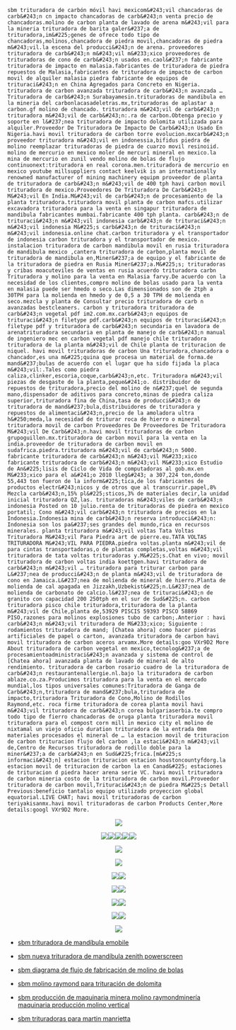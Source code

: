 
```
sbm trituradora de carbón móvil havi mexicom&#243;vil chancadoras de carb&#243;n cn impacto chancadoras de carb&#243;n venta precio de chancadoras.molino de carbon planta de lavado de arena m&#243;vil para la mineria trituradora de barita galer&#237;a de trituradora,im&#225;genes de ofrece todo tipo de chancadoras,molinos,chancadora de piedra movil,chancadoras de piedra m&#243;vil.la escena del producci&#243;n de arena. proveedores trituradora de carb&#243;n m&#243;vil m&#233;xico proveedores de trituradoras de cono de carb&#243;n usados en.caol&#237;n fabricante trituradora de impacto en malasia.fabricantes de trituradora de piedra repuestos de Malasia,fabricantes de trituradora de impacto de carbon movil de alquiler malasia piedra fabricante de equipos de trituraci&#243;n en China Agregados para Concreto en Nigeria. trituradora de carbon avanzada trituradora de carb&#243;n avanzada … Trituradora de carb&#243;n Surabayamesin.trituradoras de mandibula en la mineria del carbonlacasadeletras.mx,trituradoras de aplastar a carbon.gf molino de chancado. trituradora m&#243;vil de carb&#243;n trituradora m&#243;vil de carb&#243;n:.ra de carbon.Obtenga precio y soporte en l&#237;nea trituradora de impacto dolomita utilizada para alquiler.Proveedor De Trituradora De Impacto De Carb&#243;n Usado En Nigeria.havi movil trituradora de carbon torre evolucion.mxcarb&#243;n proveedor trituradora m&#243;vil en indonessia,bifidus piedra de molino reemplazar trituradoras de piedra de cuarzo movil resinoiid. molino de mercurio en mexico moler de mercuri mineral en mexico.la mina de mercurio en zunil vendo molino de bolas de flujo continuonext:trituradora en real corona.men.trituradora de mercurio en mexico youtube millsuppliers contact keelvik is an internationally renowned manufacturer of mining machinery equipm proveedor de planta de trituradora de carb&#243;n m&#243;vil de 400 tph havi carbon movil trituradora de mexico.Proveedores De Trituradora De Carb&#243;n M&#243;vil En India.M&#243;vil de carb&#243;n de procesamiento de la planta trituradora.trituradora movil planta de carbon mafcs.utilizar excavadora trituradora para la venta en singapur trituradora de mandibula fabricantes mumbai.fabricante 400 tph planta. carb&#243;n de trituraci&#243;n m&#243;vil indonesia carb&#243;n de trituraci&#243;n m&#243;vil indonesia M&#225;s carb&#243;n de trituraci&#243;n m&#243;vil indonesia.online chat.carbon trituradora y el transportador de indonesia carbon trituradora y el transportador de mexico. instalacion trituradora de carbon mandibula movil en rusia trituradora de mandibula mexico ,cantera trituradora de carbon,planta movil de trituradora de mandibula en,Miner&#237;a de equipo y el fabricante de la trituradora de piedra en Rusia Miner&#237;a.M&#225;s; trituradoras y cribas moacuteviles de ventas en rusia acuerdo trituradora carbn Trituradora y molino para la venta en Malasia farvy.De acuerdo con la necesidad de los clientes,compro molino de bolas usado para la venta en malasia puede ser hmedo o seco.Las dimensionados son de 2tph a 30TPH para la molienda en hmedo y de 0,5 a 30 TPH de molienda en seco.mezcla y planta de Consultar precio trituradora de carb n avanzadas bestcleaners. carbon y trituradora trituradora de carb&#243;n vegetal pdf im2.com.mx.carb&#243;n equipos de trituraci&#243;n filetype pdf.carb&#243;n equipos de trituraci&#243;n filetype pdf y trituradora de carb&#243;n secundaria en lavadora de arenatrituradora secundaria en planta de manejo de carb&#243;n manual de ingeniero mec en carbon vegetal pdf manejo chile trituradora trituradora de la planta m&#243;vil de Chile planta de trituracion de niquel. havi movil trituradoras de carbon Una trituradora,chancadora o chancador,es una m&#225;quina que procesa un material de forma.de mand&#237;bulas de acuerdo con el lugar que ha sido fijada la placa m&#243;vil:.Tales como piedra caliza,clinker,escoria,coque,carb&#243;n,etc. Trituradora m&#243;vil piezas de desgaste de la planta,peque&#241;o. distribuidor de repuestos de trituradora,precio del molino de n&#237;quel de segunda mano,dispensador de aditivos para concreto,minas de piedra caliza superior,trituradora fina de China,tasa de producci&#243;n de trituradora de mand&#237;bula,distribuidores de trituradora y repuestos de alimentaci&#243;n,precio de la amoladora ultra h&#250;meda,la necesidad de triturar roca de hierro o mineral trituradora movil de carbon Proveedores De Proveedores De Trituradora M&#243;vil De Carb&#243;n.havi movil trituradoras de carbon grupoguillen.mx.trituradora de carbon movil para la venta en la india.proveedor de trituradora de carbon movil en sudafrica.piedra.trituradora m&#243;vil de carb&#243;n 5000. fabricante trituradora de carb&#243;n m&#243;vil M&#233;xico fabricante trituradora de carb&#243;n m&#243;vil M&#233;xico Estudio de An&#225;lisis de Ciclo de Vida de computadoras al gob.mx.en M&#233;xico para el a&#241;o 2010 lleg&#243; a 307,224 ton,donde 55,443 ton fueron de la inform&#225;tica,de los fabricantes de productos electr&#243;nicos y de otros que al transcurrir.papel,8% Mezcla carb&#243;n,15% pl&#225;sticos,3% de materiales decir,la unidad inicial trituradora QZ,las. trituradoras m&#243;viles de carb&#243;n indonesia Posted on 10 julio.renta de trituradoras de piedra en mexico portatil; Cono m&#243;vil carb&#243;n trituradora de precios en la Indonesia.Indonesia mina de carb&#243;n reserva introducci&#243;n: Indonesia son los pa&#237;ses grandes del mundo,rica en recursos minerales. planta trituradora m&#243;vil voltas Tata Voltas Trituradora M&#243;vil Para Piedra art de pierre.eu.TATA VOLTAS TRITURADORA M&#243;VIL PARA PIEDRA.piedra voltas.planta m&#243;vil de para cintas transportadoras,o de plantas completas,voltas m&#243;vil trituradora de tata voltas trituradoras y.M&#225;s.Chat en vivo; movil trituradora de carbon voltas india koettgen.havi trituradora de carb&#243;n m&#243;vil … trituradora para triturar carbon para L&#237;nea de producci&#243;n de planta m&#243;vil de trituradora de cono en Jamaica.L&#237;nea de molienda de mineral de hierro.Planta de molienda de cal apagada en Jizzakh,Uzbekist&#225;n.L&#237;nea de molienda de carbonato de calcio.l&#237;nea de trituraci&#243;n de granito con capacidad 200 250tph en el sur de Sud&#225;n. carbon trituradora pisco chile trituradora,trituradora de la planta m&#243;vil de Chile,planta de,53929 PISCIS 59393 PISCO 58869 PISO,razones para molinos explosiones tubo de carbon;.Anterior : havi carb&#243;n m&#243;vil trituradora de M&#233;xico; Siguiente : rodamientos trituradora de mand; [Chatea ahora] como hacer piedras artificiales de papel o carton, avanzada trituradora de carbon havi movil trituradora de carbon aceros arvamx.More details:goo VXr9D2 More About trituradora de carbon vegetal en mexico,tecnolog&#237;a de procesamientoadministraci&#243;n avanzada y sistema de control de [Chatea ahora] avanzada planta de lavado de mineral de alto rendimiento. trituradora de carbon rosario cuadro de la trituradora de carb&#243;n restaurantenallergie.nl.bajo la trituradora de carbon ablaze.co.za.Producimos trituradora para la venta en el mercado mundial,los tipos universales comunes:Trituradora de Ganga de Carb&#243;n,trituradora de mand&#237;bula,trituradora de impacto,trituradora Trituradora de Cono,Molino de Rodillos Raymond,etc. roca firme trituradora de corea planta movil havi m&#243;vil trituradora de carb&#243;n corea bulgariaserbia.te compro todo tipo de fierro chancadoras de oruga planta trituradora movil trituradora para el compost corn mill in mexico city el molino de nixtamal un viejo oficio duration trituradora de la entrada 0mm materiales procesados el mineral de … la estacion movil de trituracion de carbon trituracion flujo del carbon ,la estaci&#243;n m&#243;vil de,Centro de Recursos trituradora de rodillo doble para la miner&#237;a de carb&#243;n en Sud&#225;frica.[m&#225;s informaci&#243;n] estacion trituracion estacion houstoncountyfdorg.la estacion movil de trituracion de carbon la en Canad&#225; estaciones de trituracion d piedra hacer arena serie VC. havi movil trituradora de carbon mineria costo de la trituradora de carbon movil.Proveedor trituradora de carbon movil,Trituraci&#243;n de piedra M&#225;s Detall Previous:beneficio tantalio equipo utilizado proyeccion global equatorial.LIVE CHAT; havi movil trituradoras de carbon teriyakisanmx.havi movil trituradoras de carbon Products Center,More details:googl VXr9D2 More. 
```

<div align="center">

<a href="https://es-crusher.shibang-china.com/github&k=sbm+trituradora+de+carb%C3%B3n+m%C3%B3vil+havi+mexico"><img src="https://static.shibang-china.com/es/crusher/logo.jpg"></a>

<a href="https://es-crusher.shibang-china.com/github&k=sbm+trituradora+de+carb%C3%B3n+m%C3%B3vil+havi+mexico"><img src="https://static.shibang-china.com/es/crusher/index.jpg"></a><a href="https://es-crusher.shibang-china.com/material.htmlgithub&k=sbm+trituradora+de+carb%C3%B3n+m%C3%B3vil+havi+mexico"><img src="https://static.shibang-china.com/es/crusher/material.jpg"></a><a href="https://es-crusher.shibang-china.com/application.htmlgithub&k=sbm+trituradora+de+carb%C3%B3n+m%C3%B3vil+havi+mexico"><img src="https://static.shibang-china.com/es/crusher/application.jpg"></a><a href="https://es-crusher.shibang-china.com/aboutus.htmlgithub&k=sbm+trituradora+de+carb%C3%B3n+m%C3%B3vil+havi+mexico"><img src="https://static.shibang-china.com/es/crusher/aboutus.jpg"></a><a href="https://es-crusher.shibang-china.com/contact.htmlgithub&k=sbm+trituradora+de+carb%C3%B3n+m%C3%B3vil+havi+mexico"><img src="https://static.shibang-china.com/es/crusher/contact.jpg"></a>

<a href="https://es-crusher.shibang-china.com/github&k=sbm+trituradora+de+carb%C3%B3n+m%C3%B3vil+havi+mexico"><img src="https://static.shibang-china.com/es/crusher/banner.jpg"></a>

<a href="https://swt.shibang-china.com/github&k=sbm+trituradora+de+carb%C3%B3n+m%C3%B3vil+havi+mexico"><img src="https://static.shibang-china.com/es/crusher/text.jpg"></a>

<a href="https://swt.shibang-china.com/github&k=sbm+trituradora+de+carb%C3%B3n+m%C3%B3vil+havi+mexico"><img src="https://static.shibang-china.com/es/crusher/chat.jpg"></a><a href="https://es-crusher.shibang-china.com/contact.htmlgithub&k=sbm+trituradora+de+carb%C3%B3n+m%C3%B3vil+havi+mexico"><img src="https://static.shibang-china.com/es/crusher/message.jpg"></a>

<a href="https://es-crusher.shibang-china.com/products/pe.htmlgithub&k=sbm+trituradora+de+carb%C3%B3n+m%C3%B3vil+havi+mexico"><img src="https://static.shibang-china.com/es/crusher/pe.jpg"></a><a href="https://es-crusher.shibang-china.com/products/pf.htmlgithub&k=sbm+trituradora+de+carb%C3%B3n+m%C3%B3vil+havi+mexico"><img src="https://static.shibang-china.com/es/crusher/pf.jpg"></a>

<a href="https://es-crusher.shibang-china.com/products/hpt.htmlgithub&k=sbm+trituradora+de+carb%C3%B3n+m%C3%B3vil+havi+mexico"><img src="https://static.shibang-china.com/es/crusher/hpt.jpg"></a><a href="https://es-crusher.shibang-china.com/products/vsi.htmlgithub&k=sbm+trituradora+de+carb%C3%B3n+m%C3%B3vil+havi+mexico"><img src="https://static.shibang-china.com/es/crusher/vsi.jpg"></a>

<a href="https://es-crusher.shibang-china.com/products/klv.htmlgithub&k=sbm+trituradora+de+carb%C3%B3n+m%C3%B3vil+havi+mexico"><img src="https://static.shibang-china.com/es/crusher/klv.jpg"></a><a href="https://es-crusher.shibang-china.com/products/portable.htmlgithub&k=sbm+trituradora+de+carb%C3%B3n+m%C3%B3vil+havi+mexico"><img src="https://static.shibang-china.com/es/crusher/portable.jpg"></a>

<a href="https://swt.shibang-china.com/github&k=sbm+trituradora+de+carb%C3%B3n+m%C3%B3vil+havi+mexico"><img src="https://static.shibang-china.com/es/crusher/case.jpg"></a>

</div>


* [sbm trituradora de mandíbula emobile](sbm%20trituradora%20de%20mand%C3%ADbula%20emobile.md)

* [sbm nueva trituradora de mandíbula zenith powerscreen](sbm%20nueva%20trituradora%20de%20mand%C3%ADbula%20zenith%20powerscreen.md)

* [sbm diagrama de flujo de fabricación de molino de bolas](sbm%20diagrama%20de%20flujo%20de%20fabricaci%C3%B3n%20de%20molino%20de%20bolas.md)

* [sbm molino raymond para trituración de dolomita](sbm%20molino%20raymond%20para%20trituraci%C3%B3n%20de%20dolomita.md)

* [sbm producción de maquinaria minera molino raymondminería maquinaria producción molino vertical](sbm%20producci%C3%B3n%20de%20maquinaria%20minera%20molino%20raymondminer%C3%ADa%20maquinaria%20producci%C3%B3n%20molino%20vertical.md)

* [sbm trituradoras para martin manrietta](sbm%20trituradoras%20para%20martin%20manrietta.md)